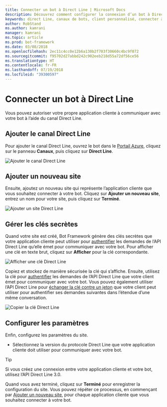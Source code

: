 ```yaml
---
title: Connecter un bot à Direct Line | Microsoft Docs
description: Découvrez comment configurer la connexion d’un bot à Direct Line.
keywords: direct Line, canaux de bots, client personnalisé, connecter à des canaux, configurer
author: RobStand
ms.author: kamrani
manager: kamrani
ms.topic: article
ms.prod: bot-framework
ms.date: 03/08/2018
ms.openlocfilehash: 2ec11c4cc0e12b6a130b2f703f30660c4bc9f072
ms.sourcegitcommit: f95702d27abbd242c902eeb218d55a72df56ce56
ms.translationtype: HT
ms.contentlocale: fr-FR
ms.lasthandoff: 07/19/2018
ms.locfileid: "39300597"
---
```

# <a name="connect-a-bot-to-direct-line"></a>Connecter un bot à Direct Line

Vous pouvez autoriser votre propre application cliente à communiquer avec votre bot à l’aide du canal Direct Line. 

## <a name="add-the-direct-line-channel"></a>Ajouter le canal Direct Line

Pour ajouter le canal Direct Line, ouvrez le bot dans le [Portail Azure](https://portal.azure.com/), cliquez sur le panneau **Canaux**, puis cliquez sur **Direct Line**.

![Ajouter le canal Direct Line](~/media/bot-service-channel-connect-directline/directline-addchannel.png)

## <a name="add-new-site"></a>Ajouter un nouveau site

Ensuite, ajoutez un nouveau site qui représente l’application cliente que vous souhaitez connecter à votre bot. Cliquez sur **Ajouter un nouveau site**, entrez un nom pour votre site, puis cliquez sur **Terminé**.

![Ajouter un site Direct Line](~/media/bot-service-channel-connect-directline/directline-addsite.png)

## <a name="manage-secret-keys"></a>Gérer les clés secrètes

Quand votre site est créé, Bot Framework génère des clés secrètes que votre application cliente peut utiliser pour [authentifier](~/rest-api/bot-framework-rest-direct-line-3-0-authentication.md) les demandes de l’API Direct Line qu’elle émet pour communiquer avec votre bot. Pour afficher une clé en texte brut, cliquez sur **Afficher** pour la clé correspondante.

![Afficher une clé Direct Line](~/media/bot-service-channel-connect-directline/directline-showkey.png)

Copiez et stockez de manière sécurisée la clé qui s’affiche. Ensuite, utilisez la clé pour [authentifier](~/rest-api/bot-framework-rest-direct-line-3-0-authentication.md) les demandes de l’API Direct Line que votre client émet pour communiquer avec votre bot.
Vous pouvez également utiliser l’API Direct Line pour [échanger la clé contre un jeton](~/rest-api/bot-framework-rest-direct-line-3-0-authentication.md#generate-token) que votre client peut utiliser pour authentifier ses demandes suivantes dans l’étendue d’une même conversation.

![Copier la clé Direct Line](~/media/bot-service-channel-connect-directline/directline-copykey.png)

## <a name="configure-settings"></a>Configurer les paramètres

Enfin, configurez les paramètres du site.

- Sélectionnez la version du protocole Direct Line que votre application cliente doit utiliser pour communiquer avec votre bot.

> [!TIP]
> Si vous créez une connexion entre votre application cliente et votre bot, utilisez l’API Direct Line 3.0.

Quand vous avez terminé, cliquez sur **Terminé** pour enregistrer la configuration du site. Vous pouvez répéter ce processus, en commençant par [Ajouter un nouveau site](#add-new-site), pour chaque application cliente que vous souhaitez connecter à votre bot.
